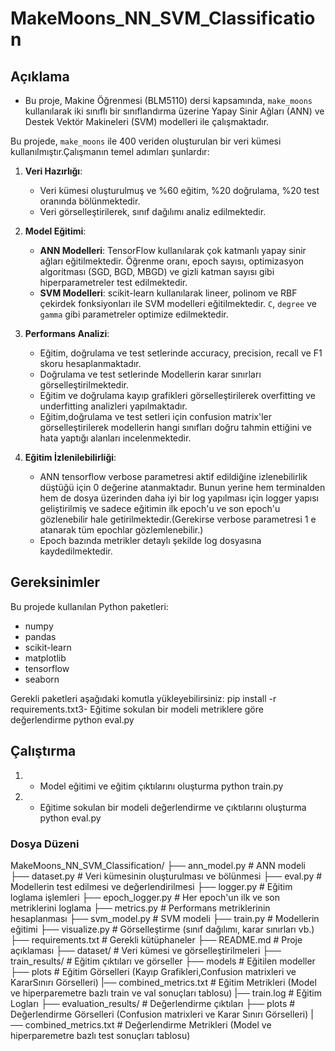 # **MakeMoons_NN_SVM_Classification**

## **Açıklama**
- Bu proje, Makine Öğrenmesi (BLM5110) dersi kapsamında, `make_moons` kullanılarak iki sınıflı bir sınıflandırma  üzerine Yapay Sinir Ağları (ANN) ve Destek Vektör Makineleri (SVM) modelleri ile çalışmaktadır.

Bu projede, `make_moons` ile 400 veriden oluşturulan bir veri kümesi kullanılmıştır.Çalışmanın temel adımları şunlardır:
1. **Veri Hazırlığı**:
    - Veri kümesi oluşturulmuş ve %60 eğitim, %20 doğrulama, %20 test oranında bölünmektedir.
    - Veri görselleştirilerek, sınıf dağılımı analiz edilmektedir.

2. **Model Eğitimi**:
    - **ANN Modelleri**: TensorFlow kullanılarak çok katmanlı yapay sinir ağları eğitilmektedir. Öğrenme oranı, epoch sayısı, optimizasyon algoritması (SGD, BGD, MBGD) ve gizli katman sayısı gibi hiperparametreler test edilmektedir.
    - **SVM Modelleri**: scikit-learn kullanılarak lineer, polinom ve RBF çekirdek fonksiyonları ile SVM modelleri eğitilmektedir. `C`, `degree` ve `gamma` gibi parametreler optimize edilmektedir.

3. **Performans Analizi**:
    - Eğitim, doğrulama ve test setlerinde accuracy, precision, recall ve F1 skoru hesaplanmaktadır.
    - Doğrulama ve test setlerinde Modellerin karar sınırları görselleştirilmektedir.
    - Eğitim ve doğrulama kayıp grafikleri görselleştirilerek overfitting ve underfitting analizleri yapılmaktadır.
    - Eğitim,doğrulama ve test setleri için confusion matrix'ler görselleştirilerek modellerin hangi sınıfları doğru tahmin ettiğini ve hata yaptığı alanları incelenmektedir.

4. **Eğitim İzlenilebilirliği**:
    - ANN tensorflow verbose parametresi aktif edildiğine izlenebilirlik düştüğü için 0 değerine atanmaktadır. Bunun yerine hem terminalden hem de dosya üzerinden daha iyi bir log yapılması için logger yapısı geliştirilmiş ve sadece eğitimin ilk epoch'u ve son epoch'u gözlenebilir hale getirilmektedir.(Gerekirse verbose parametresi 1 e atanarak tüm epochlar gözlemlenebilir.)
    - Epoch bazında metrikler detaylı şekilde log dosyasına kaydedilmektedir.

## **Gereksinimler**
Bu projede kullanılan Python paketleri:
- numpy
- pandas
- scikit-learn
- matplotlib
- tensorflow
- seaborn

Gerekli paketleri aşağıdaki komutla yükleyebilirsiniz:
pip install -r requirements.txt3- Eğitime sokulan bir modeli metriklere  göre değerlendirme
python eval.py

## Çalıştırma
1. - Model eğitimi ve eğitim çıktılarını oluşturma
python train.py

2. - Eğitime sokulan bir modeli değerlendirme ve çıktılarını oluşturma
python eval.py

### Dosya Düzeni
MakeMoons_NN_SVM_Classification/
    ├── ann_model.py              # ANN modeli
    ├── dataset.py                # Veri kümesinin oluşturulması ve bölünmesi
    ├── eval.py                   # Modellerin test edilmesi ve değerlendirilmesi
    ├── logger.py                 # Eğitim loglama işlemleri
    ├── epoch_logger.py           # Her epoch'un ilk ve son metriklerini loglama
    ├── metrics.py                # Performans metriklerinin hesaplanması
    ├── svm_model.py              # SVM modeli
    ├── train.py                  # Modellerin eğitimi
    ├── visualize.py              # Görselleştirme (sınıf dağılımı, karar sınırları vb.)
    ├── requirements.txt          # Gerekli kütüphaneler
    ├── README.md                 # Proje açıklaması
    ├── dataset/                  # Veri kümesi ve görselleştirilmeleri
    ├── train_results/            # Eğitim çıktıları ve görseller
        ├── models                # Eğitilen modeller
        ├── plots                 # Eğitim Görselleri (Kayıp Grafikleri,Confusion matrixleri ve KararSınırı Görselleri)
        |── combined_metrics.txt  # Eğitim Metrikleri (Model ve hiperparemetre bazlı train ve val sonuçları tablosu)
        |── train.log             # Eğitim Logları
    ├── evaluation_results/       # Değerlendirme çıktıları
        ├── plots                 # Değerlendirme Görselleri (Confusion matrixleri ve Karar Sınırı Görselleri)
        |── combined_metrics.txt  # Değerlendirme Metrikleri (Model ve hiperparemetre bazlı test sonuçları tablosu)

